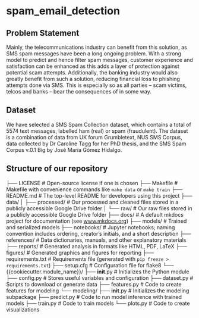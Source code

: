 # spam_email_detection

## Problem Statement
Mainly, the telecommunications industry can benefit from this solution, as SMS spam messages have been a long ongoing problem. With a strong model to predict and hence filter spam messages, customer experience and satisfaction can be enhanced as this adds a layer of protection against potential scam attempts. Additionally, the banking industry would also greatly benefit from such a solution, reducing financial loss to phishing attempts done via SMS. This is especially so as all parties – scam victims, telcos and banks – bear the consequences of in some way.  
 

## Dataset
We have selected a SMS Spam Collection dataset, which contains a total of 5574 text messages, labelled ham (real) or spam (fraudulent). The dataset is a combination of data from UK forum Grumbletext, NUS SMS Corpus, data collected by Dr Caroline Tagg for her PhD thesis, and the SMS Spam Corpus v.0.1 Big by José María Gómez Hidalgo.  


## Structure of our repository

├── LICENSE                   # Open-source license if one is chosen
├── Makefile                 # Makefile with convenience commands like `make data` or `make train`
├── README.md                # The top-level README for developers using this project
├── data/
│   ├── processed/           # Our processed and cleaned files stored in a publicly accessible Google Drive folder
│   └── raw/                 # Our raw files stored in a publicly accessible Google Drive folder
├── docs/                    # A default mkdocs project for documentation (see www.mkdocs.org)
├── models/                  # Trained and serialized models
├── notebooks/               # Jupyter notebooks; naming convention includes ordering, creator’s initials, and a short description
├── references/              # Data dictionaries, manuals, and other explanatory materials
├── reports/                 # Generated analysis in formats like HTML, PDF, LaTeX
├── figures/                 # Generated graphics and figures for reporting
├── requirements.txt         # Requirements file (generated with `pip freeze > requirements.txt`)
├── setup.cfg                # Configuration file for flake8
└── {{cookiecutter.module_name}}/
    ├── __init__.py          # Initializes the Python module
    ├── config.py            # Stores useful variables and configuration
    ├── dataset.py           # Scripts to download or generate data
    ├── features.py          # Code to create features for modeling
    └── modeling/
        ├── __init__.py      # Initializes the modeling subpackage
        ├── predict.py       # Code to run model inference with trained models
        ├── train.py         # Code to train models
        └── plots.py         # Code to create visualizations
